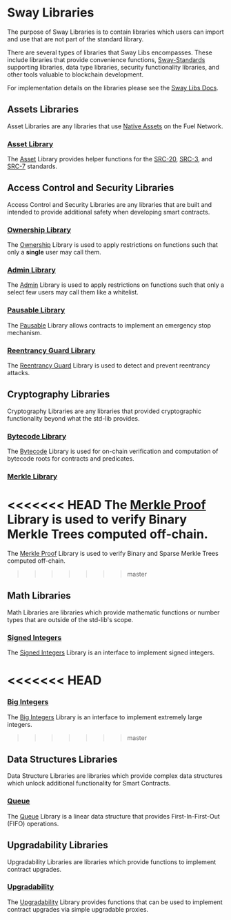 # Sway Libraries

The purpose of Sway Libraries is to contain libraries which users can import and use that are not part of the standard library.

There are several types of libraries that Sway Libs encompasses. These include libraries that provide convenience functions, [Sway-Standards](https://github.com/FuelLabs/sway-standards) supporting libraries, data type libraries, security functionality libraries, and other tools valuable to blockchain development.

For implementation details on the libraries please see the [Sway Libs Docs](https://fuellabs.github.io/sway-libs/master/sway_libs/).

## Assets Libraries

Asset Libraries are any libraries that use [Native Assets](https://docs.fuel.network/docs/sway/blockchain-development/native_assets) on the Fuel Network.

### [Asset Library](./asset/index.md)

The [Asset](./asset/index.md) Library provides helper functions for the [SRC-20](https://docs.fuel.network/docs/sway-standards/src-20-native-asset/), [SRC-3](https://docs.fuel.network/docs/sway-standards/src-3-minting-and-burning/), and [SRC-7](https://docs.fuel.network/docs/sway-standards/src-7-asset-metadata/) standards.

## Access Control and Security Libraries

Access Control and Security Libraries are any libraries that are built and intended to provide additional safety when developing smart contracts.

### [Ownership Library](./ownership/index.md)

The [Ownership](./ownership/index.md) Library is used to apply restrictions on functions such that only a **single** user may call them.

### [Admin Library](./admin/index.md)

The [Admin](./admin/index.md) Library is used to apply restrictions on functions such that only a select few users may call them like a whitelist.

### [Pausable Library](./pausable/index.md)

The [Pausable](./pausable/index.md) Library allows contracts to implement an emergency stop mechanism.

### [Reentrancy Guard Library](./reentrancy/index.md)

The [Reentrancy Guard](./reentrancy/index.md) Library is used to detect and prevent reentrancy attacks.

## Cryptography Libraries

Cryptography Libraries are any libraries that provided cryptographic functionality beyond what the std-lib provides.

### [Bytecode Library](./bytecode/index.md)

The [Bytecode](./bytecode/index.md) Library is used for on-chain verification and computation of bytecode roots for contracts and predicates.

### [Merkle Library](./merkle/index.md)

<<<<<<< HEAD
The [Merkle Proof](./merkle/index.md) Library is used to verify Binary Merkle Trees computed off-chain.
=======
The [Merkle Proof](./merkle/index.md) Library is used to verify Binary and Sparse Merkle Trees computed off-chain.
>>>>>>> master

## Math Libraries

Math Libraries are libraries which provide mathematic functions or number types that are outside of the std-lib's scope.

### [Signed Integers](./signed_integers/index.md)

The [Signed Integers](./signed_integers/index.md) Library is an interface to implement signed integers.

<<<<<<< HEAD
=======
### [Big Integers](./bigint/index.md)

The [Big Integers](./bigint/index.md) Library is an interface to implement extremely large integers.

>>>>>>> master
## Data Structures Libraries

Data Structure Libraries are libraries which provide complex data structures which unlock additional functionality for Smart Contracts.

### [Queue](./queue/index.md)

The [Queue](./queue/index.md) Library is a linear data structure that provides First-In-First-Out (FIFO) operations.

## Upgradability Libraries

Upgradability Libraries are libraries which provide functions to implement contract upgrades.

### [Upgradability](./upgradability/index.md)

The [Upgradability](./upgradability/index.md) Library provides functions that can be used to implement contract upgrades via simple upgradable proxies.
